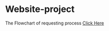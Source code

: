 # Website-project
The Flowchart of requesting process
<a href="https://drive.google.com/file/d/179lT79WjNLxJTzgfsPalBcRLbqNSYLM2/view?usp=sharing" alt="Flowchart">Click Here</a>
